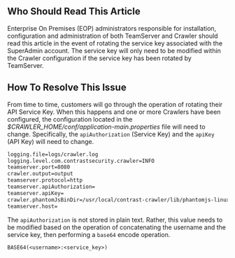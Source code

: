 <!--
title: "Configuring Crawler to Connect to TeamServer After Rotating Service Keys"
description: "Configuring Crawler to Connect to TeamServer After Rotating Service Keys."
tags: "crawler configuration API Base64 phantomJS"
-->

## Who Should Read This Article
Enterprise On Premises (EOP) administrators responsible for installation, configuration and administration of both TeamServer and Crawler should read this article in the event of rotating the service key associated with the SuperAdmin account. The service key will only need to be modified within the Crawler configuration if the service key has been rotated by TeamServer.

## How To Resolve This Issue
From time to time, customers will go through the operation of rotating their API Service Key. When this happens and one or more Crawlers have been configured, the configuration located in the *$CRAWLER_HOME/conf/application-main.properties* file will need to change. Specifically, the ```apiAuthorization``` (Service Key) and the ```apiKey``` (API Key) will need to change.

```bash
logging.file=logs/crawler.log
logging.level.com.contrastsecurity.crawler=INFO
teamserver.port=8080
crawler.output=output
teamserver.protocol=http
teamserver.apiAuthorization=
teamserver.apiKey=
crawler.phantomJsBinDir=/usr/local/contrast-crawler/lib/phantomjs-linux/bin/phantomjs
teamserver.host=
```

The ```apiAuthorization``` is not stored in plain text. Rather, this value needs to be modified based on the operation of concatenating the username and the service key, then performing a ```base64``` encode operation.

```
BASE64(<username>:<service_key>)
```

 
